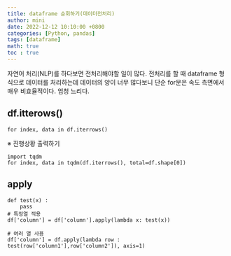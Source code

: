 ```yaml
---
title: dataframe 순회하기(데이터전처리)
author: mini
date: 2022-12-12 10:10:00 +0800
categories: [Python, pandas]
tags: [dataframe]
math: true
toc : true
---
```


 자연어 처리(NLP)를 하다보면 전처리해야할 일이 많다. 전처리를 할 때 dataframe 형식으로 데이터를 처리하는데 데이터의 양이 너무 많다보니 단순 for문은 속도 측면에서 매우 비효율적이다. 엄청 느리다.

## df.itterows()
`for index, data in df.iterrows()`

※ 진행상황 출력하기
```
import tqdm
for index, data in tqdm(df.iterrows(), total=df.shape[0])
```

## apply 
```
def test(x) : 
	pass
# 특정열 적용
df['column'] = df['column'].apply(lambda x: test(x))

# 여러 열 사용
df['column'] = df.apply(lambda row : test(row['column1'],row['column2']), axis=1)
```

